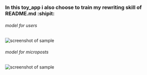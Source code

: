 ### In this toy_app i also choose to train my rewriting skill of README.md :shipit:

###### model for users
![screenshot of sample](https://softcover.s3.amazonaws.com/636/ruby_on_rails_tutorial_4th_edition/images/figures/demo_user_model.png)

###### model for microposts
![screenshot of sample](https://softcover.s3.amazonaws.com/636/ruby_on_rails_tutorial_4th_edition/images/figures/demo_micropost_model.png)
